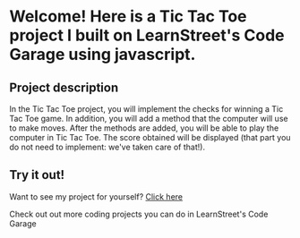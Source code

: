 
Welcome! Here is a Tic Tac Toe project I built on LearnStreet's Code Garage using javascript.
===============================================================================================================

Project description
-------------------------

In the Tic Tac Toe project, you will implement the checks for winning a Tic Tac Toe game. In addition, you will add a method that the computer will use to make moves. After the methods are added, you will be able to play the computer in Tic Tac Toe. The score obtained will be displayed (that part you do not need to implement: we've taken care of that!).

Try it out!
--------------

Want to see my project for yourself? [Click here](http://www.learnstreet.com//view_profile/512de8bc76b99c4584002b7b/project)

Check out out more coding projects you can do in LearnStreet's Code Garage
		